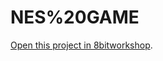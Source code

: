 NES%20GAME
=====

[Open this project in 8bitworkshop](http://8bitworkshop.com/redir.html?platform=nes&githubURL=https%3A%2F%2Fgithub.com%2FLegacyTriforce%2FNES-GAME&file=shoot2.c).
